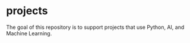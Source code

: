 # projects
The goal of this repository is to support projects that use Python, AI, and Machine Learning.
